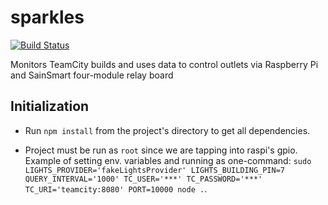 sparkles
========

[![Build Status](https://travis-ci.org/ritterim/sparkles.svg?branch=master)](https://travis-ci.org/ritterim/sparkles)

Monitors TeamCity builds and uses data to control outlets via Raspberry Pi and SainSmart four-module relay board

## Initialization

- Run `npm install` from the project's directory to get all dependencies.

- Project must be run as `root` since we are tapping into raspi's gpio. Example of setting env. variables and running 
as one-command: `sudo LIGHTS_PROVIDER='fakeLightsProvider' LIGHTS_BUILDING_PIN=7 QUERY_INTERVAL='1000' TC_USER='***' TC_PASSWORD='***' TC_URI='teamcity:8080' PORT=10000 node .`.
